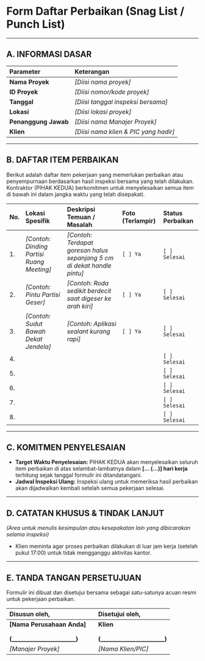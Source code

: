 # Form Daftar Perbaikan (Snag List / Punch List)

---

## A. INFORMASI DASAR

| Parameter | Keterangan |
| :--- | :--- |
| **Nama Proyek** | *[Diisi nama proyek]* |
| **ID Proyek** | *[Diisi nomor/kode proyek]* |
| **Tanggal** | *[Diisi tanggal inspeksi bersama]* |
| **Lokasi** | *[Diisi lokasi proyek]* |
| **Penanggung Jawab** | *[Diisi nama Manajer Proyek]* |
| **Klien** | *[Diisi nama klien & PIC yang hadir]* |

---

## B. DAFTAR ITEM PERBAIKAN

Berikut adalah daftar item pekerjaan yang memerlukan perbaikan atau penyempurnaan berdasarkan hasil inspeksi bersama yang telah dilakukan. Kontraktor (PIHAK KEDUA) berkomitmen untuk menyelesaikan semua item di bawah ini dalam jangka waktu yang telah disepakati.

| No. | Lokasi Spesifik | Deskripsi Temuan / Masalah | Foto (Terlampir) | Status Perbaikan |
| :--- | :--- | :--- | :--- | :--- |
| 1. | *[Contoh: Dinding Partisi Ruang Meeting]* | *[Contoh: Terdapat goresan halus sepanjang 5 cm di dekat handle pintu]* | `[ ] Ya` | `[ ] Selesai` |
| 2. | *[Contoh: Pintu Partisi Geser]* | *[Contoh: Roda sedikit berdecit saat digeser ke arah kiri]* | `[ ] Ya` | `[ ] Selesai` |
| 3. | *[Contoh: Sudut Bawah Dekat Jendela]* | *[Contoh: Aplikasi sealant kurang rapi]* | `[ ] Ya` | `[ ] Selesai` |
| 4. | | | | `[ ] Selesai` |
| 5. | | | | `[ ] Selesai` |
| 6. | | | | `[ ] Selesai` |
| 7. | | | | `[ ] Selesai` |
| 8. | | | | `[ ] Selesai` |

---

## C. KOMITMEN PENYELESAIAN

-   **Target Waktu Penyelesaian:** PIHAK KEDUA akan menyelesaikan seluruh item perbaikan di atas selambat-lambatnya dalam **[... (...)] hari kerja** terhitung sejak tanggal formulir ini ditandatangani.
-   **Jadwal Inspeksi Ulang:** Inspeksi ulang untuk memeriksa hasil perbaikan akan dijadwalkan kembali setelah semua pekerjaan selesai.

---

## D. CATATAN KHUSUS & TINDAK LANJUT

*(Area untuk menulis kesimpulan atau kesepakatan lain yang dibicarakan selama inspeksi)*

-   Klien meminta agar proses perbaikan dilakukan di luar jam kerja (setelah pukul 17:00) untuk tidak mengganggu aktivitas kantor.

---

## E. TANDA TANGAN PERSETUJUAN

Formulir ini dibuat dan disetujui bersama sebagai satu-satunya acuan resmi untuk pekerjaan perbaikan.

| Disusun oleh, | | Disetujui oleh, |
| :--- | :--- | :--- |
| **[Nama Perusahaan Anda]** | | **Klien** |
| | | |
| | | |
| **(______________________)** | | **(______________________)** |
| *[Manajer Proyek]* | | *[Nama Klien/PIC]* |